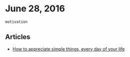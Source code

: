 # June 28, 2016

`motivation`

## Articles

- [How to appreciate simple things, every day of your life](https://medium.com/the-mission/how-to-appreciate-simple-things-every-day-of-your-life-a3b7d0c1e237#.3e39dlv5z)
